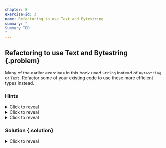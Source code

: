 ```yaml
---
chapter: 8
exercise-id: 3
name: Refactoring to use Text and Bytestring
summary: "
Summary TBD
"
---
```


## Refactoring to use Text and Bytestring {.problem}

Many of the earlier exercises in this book used `String` instead of `ByteString`
or `Text`. Refactor some of your existing code to use these more efficient types
instead.


### Hints
<div class="hints">

<details>
<summary>Click to reveal</summary>
<div class="details-body-outer">
<div class="details-body">

</div>
</div>
</details>

<details>
<summary>Click to reveal</summary>
<div class="details-body-outer">
<div class="details-body">

</div>
</div>
</details>

<details>
<summary>Click to reveal</summary>
<div class="details-body-outer">
<div class="details-body">

</div>
</div>
</details>

</div>

### Solution {.solution}

<div class="solution">

<details>
<summary>Click to reveal</summary>

<div class="details-body-outer">
<div class="details-body">


</div>
</div>
</details>

</div>
